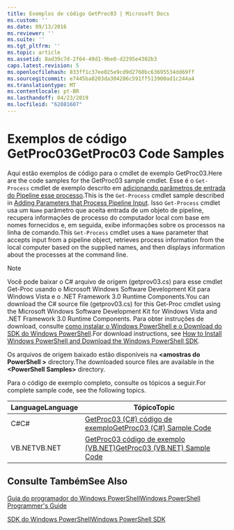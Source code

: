 ```yaml
---
title: Exemplos de código GetProc03 | Microsoft Docs
ms.custom: ''
ms.date: 09/13/2016
ms.reviewer: ''
ms.suite: ''
ms.tgt_pltfrm: ''
ms.topic: article
ms.assetid: 8ad39c7d-2f64-49d1-9be0-d2295e4302b3
caps.latest.revision: 5
ms.openlocfilehash: 833ff1c37ee025e9cd9d2760bc63695534dd69ff
ms.sourcegitcommit: e7445ba8203da304286c591ff513900ad1c244a4
ms.translationtype: MT
ms.contentlocale: pt-BR
ms.lasthandoff: 04/23/2019
ms.locfileid: "62081607"
---
```

# <a name="getproc03-code-samples"></a><span data-ttu-id="66fc2-102">Exemplos de código GetProc03</span><span class="sxs-lookup"><span data-stu-id="66fc2-102">GetProc03 Code Samples</span></span>

<span data-ttu-id="66fc2-103">Aqui estão exemplos de código para o cmdlet de exemplo GetProc03.</span><span class="sxs-lookup"><span data-stu-id="66fc2-103">Here are the code samples for the GetProc03 sample cmdlet.</span></span> <span data-ttu-id="66fc2-104">Esse é o `Get-Process` cmdlet de exemplo descrito em [adicionando parâmetros de entrada do Pipeline esse processo](../cmdlet/adding-parameters-that-process-pipeline-input.md).</span><span class="sxs-lookup"><span data-stu-id="66fc2-104">This is the `Get-Process` cmdlet sample described in [Adding Parameters that Process Pipeline Input](../cmdlet/adding-parameters-that-process-pipeline-input.md).</span></span> <span data-ttu-id="66fc2-105">Isso `Get-Process` cmdlet usa um `Name` parâmetro que aceita entrada de um objeto de pipeline, recupera informações de processo do computador local com base em nomes fornecidos e, em seguida, exibe informações sobre os processos na linha de comando.</span><span class="sxs-lookup"><span data-stu-id="66fc2-105">This `Get-Process` cmdlet uses a `Name` parameter that accepts input from a pipeline object, retrieves process information from the local computer based on the supplied names, and then displays information about the processes at the command line.</span></span>

> [!NOTE]
> <span data-ttu-id="66fc2-106">Você pode baixar o C# arquivo de origem (getprov03.cs) para esse cmdlet Get-Proc usando o Microsoft Windows Software Development Kit para Windows Vista e o .NET Framework 3.0 Runtime Components.</span><span class="sxs-lookup"><span data-stu-id="66fc2-106">You can download the C# source file (getprov03.cs) for this Get-Proc cmdlet using the Microsoft Windows Software Development Kit for Windows Vista and .NET Framework 3.0 Runtime Components.</span></span> <span data-ttu-id="66fc2-107">Para obter instruções de download, consulte [como instalar o Windows PowerShell e o Download do SDK do Windows PowerShell](/powershell/developer/installing-the-windows-powershell-sdk).</span><span class="sxs-lookup"><span data-stu-id="66fc2-107">For download instructions, see [How to Install Windows PowerShell and Download the Windows PowerShell SDK](/powershell/developer/installing-the-windows-powershell-sdk).</span></span>
>
> <span data-ttu-id="66fc2-108">Os arquivos de origem baixado estão disponíveis na  **\<amostras do PowerShell >** directory.</span><span class="sxs-lookup"><span data-stu-id="66fc2-108">The downloaded source files are available in the **\<PowerShell Samples>** directory.</span></span>

<span data-ttu-id="66fc2-109">Para o código de exemplo completo, consulte os tópicos a seguir.</span><span class="sxs-lookup"><span data-stu-id="66fc2-109">For complete sample code, see the following topics.</span></span>

|<span data-ttu-id="66fc2-110">Language</span><span class="sxs-lookup"><span data-stu-id="66fc2-110">Language</span></span>|<span data-ttu-id="66fc2-111">Tópico</span><span class="sxs-lookup"><span data-stu-id="66fc2-111">Topic</span></span>|
|--------------|-----------|
|<span data-ttu-id="66fc2-112">C#</span><span class="sxs-lookup"><span data-stu-id="66fc2-112">C#</span></span>|[<span data-ttu-id="66fc2-113">GetProc03 (C#) código de exemplo</span><span class="sxs-lookup"><span data-stu-id="66fc2-113">GetProc03 (C#) Sample Code</span></span>](./getproc03-csharp-sample-code.md)|
|<span data-ttu-id="66fc2-114">VB.NET</span><span class="sxs-lookup"><span data-stu-id="66fc2-114">VB.NET</span></span>|[<span data-ttu-id="66fc2-115">GetProc03 código de exemplo (VB.NET)</span><span class="sxs-lookup"><span data-stu-id="66fc2-115">GetProc03 (VB.NET) Sample Code</span></span>](./getproc03-vb-net-sample-code.md)|

## <a name="see-also"></a><span data-ttu-id="66fc2-116">Consulte Também</span><span class="sxs-lookup"><span data-stu-id="66fc2-116">See Also</span></span>

[<span data-ttu-id="66fc2-117">Guia do programador do Windows PowerShell</span><span class="sxs-lookup"><span data-stu-id="66fc2-117">Windows PowerShell Programmer's Guide</span></span>](./windows-powershell-programmer-s-guide.md)

[<span data-ttu-id="66fc2-118">SDK do Windows PowerShell</span><span class="sxs-lookup"><span data-stu-id="66fc2-118">Windows PowerShell SDK</span></span>](../windows-powershell-reference.md)